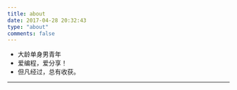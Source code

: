```yaml
---
title: about
date: 2017-04-28 20:32:43
type: "about"
comments: false
---
```


- 大龄单身男青年
- 爱编程，爱分享！
- 但凡经过，总有收获。

---
